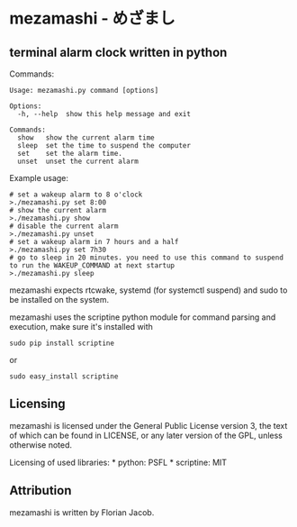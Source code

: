 # mezamashi - めざまし #
## terminal alarm clock written in python ##

Commands:
```
Usage: mezamashi.py command [options]

Options:
  -h, --help  show this help message and exit

Commands:
  show   show the current alarm time
  sleep  set the time to suspend the computer
  set    set the alarm time.
  unset  unset the current alarm
```

Example usage:
```
# set a wakeup alarm to 8 o'clock
>./mezamashi.py set 8:00
# show the current alarm
>./mezamashi.py show
# disable the current alarm
>./mezamashi.py unset
# set a wakeup alarm in 7 hours and a half
>./mezamashi.py set 7h30
# go to sleep in 20 minutes. you need to use this command to suspend to run the WAKEUP_COMMAND at next startup
>./mezamashi.py sleep 
```

mezamashi expects rtcwake, systemd (for systemctl suspend) and sudo to be installed on the system.

mezamashi uses the scriptine python module for command parsing and execution, make sure it's installed with
```
sudo pip install scriptine
```
or
```
sudo easy_install scriptine
```

## Licensing ##
mezamashi is licensed under the General Public License version 3,
the text of which can be found in LICENSE, or any later version of the GPL,
unless otherwise noted.

Licensing of used libraries:
	* python: PSFL
	* scriptine: MIT

## Attribution ##
mezamashi is written by Florian Jacob.
